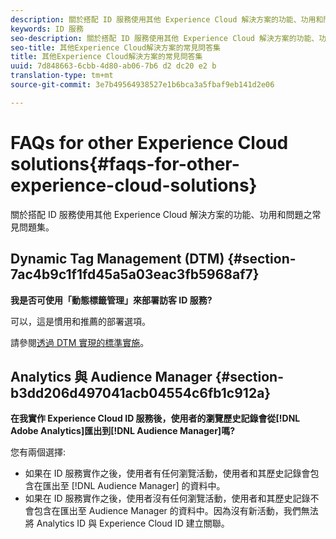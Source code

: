 ```yaml
---
description: 關於搭配 ID 服務使用其他 Experience Cloud 解決方案的功能、功用和問題之常見問題集。
keywords: ID 服務
seo-description: 關於搭配 ID 服務使用其他 Experience Cloud 解決方案的功能、功用和問題之常見問題集。
seo-title: 其他Experience Cloud解決方案的常見問答集
title: 其他Experience Cloud解決方案的常見問答集
uuid: 7d848663-6cbb-4d80-ab06-7b6 d2 dc20 e2 b
translation-type: tm+mt
source-git-commit: 3e7b49564938527e1b6bca3a5fbaf9eb141d2e06

---
```



# FAQs for other Experience Cloud solutions{#faqs-for-other-experience-cloud-solutions}

關於搭配 ID 服務使用其他 Experience Cloud 解決方案的功能、功用和問題之常見問題集。

## Dynamic Tag Management (DTM) {#section-7ac4b9c1f1fd45a5a03eac3fb5968af7}

**我是否可使用「動態標籤管理」來部署訪客 ID 服務?**

可以，這是慣用和推薦的部署選項。

請參閱[透過 DTM 實現的標準實施](../implementation-guides/standard.md#concept-89cd0199a9634fc48644f2d61e3d2445)。

## Analytics 與 Audience Manager {#section-b3dd206d497041acb04554c6fb1c912a}

**在我實作 Experience Cloud ID 服務後，使用者的瀏覽歷史記錄會從[!DNL Adobe Analytics]匯出到[!DNL Audience Manager]嗎?**

您有兩個選擇:

* 如果在 ID 服務實作之後，使用者有任何瀏覽活動，使用者和其歷史記錄會包含在匯出至 [!DNL Audience Manager] 的資料中。
* 如果在 ID 服務實作之後，使用者沒有任何瀏覽活動，使用者和其歷史記錄不會包含在匯出至 Audience Manager 的資料中。因為沒有新活動，我們無法將 Analytics ID 與 Experience Cloud ID 建立關聯。

